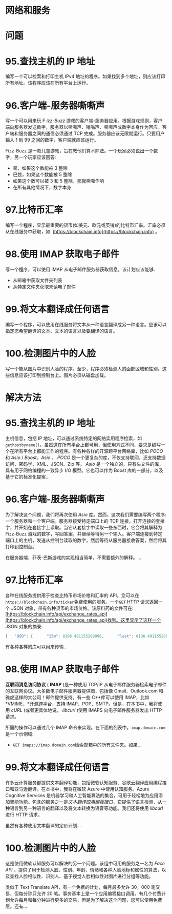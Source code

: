 # 网络和服务

# 问题

# 95.查找主机的 IP 地址

编写一个可以检索和打印主机 IPv4 地址的程序。如果找到多个地址，则应该打印所有地址。该程序应该在所有平台上运行。

# 96.客户端-服务器嘶嘶声

写一个可以用来玩 F *izz-Buzz* 游戏的客户端-服务器应用。根据游戏规则，客户端向服务器发送数字，服务器以嘶嘶声、嗡嗡声、嘶嘶声或数字本身作为回应。客户端和服务器之间的通信必须通过 TCP 完成。服务器应该无限期运行。只要用户输入 1 到 99 之间的数字，客户端就应该运行。

Fizz-Buzz 是一款儿童游戏，旨在教他们算术除法。一个玩家必须说出一个数字，另一个玩家应该回答:

*   嘶，如果这个数能被 3 整除
*   巴兹，如果这个数能被 5 整除
*   如果这个数可以被 3 和 5 整除，那就嘶嘶作响
*   在所有其他情况下，数字本身

# 97.比特币汇率

编写一个程序，显示最重要的货币(如美元、欧元或英镑)的比特币汇率。汇率必须从在线服务中获取，如: [https://blockchain.info](https://blockchain.info) 。

# 98.使用 IMAP 获取电子邮件

写一个程序，可以使用 IMAP 从电子邮件服务器获取信息。该计划应该能够:

*   从邮箱中获取文件夹列表
*   从特定文件夹获取未读电子邮件

# 99.将文本翻译成任何语言

编写一个程序，可以使用在线服务将文本从一种语言翻译成另一种语言。应该可以指定您希望翻译的文本、文本的语言以及要翻译的语言。

# 100.检测图片中的人脸

写一个能从图片中识别人脸的程序。至少，程序必须检测人的面部区域和性别。这些信息应该打印到控制台上。图片必须从磁盘加载。

# 解决方法

# 95.查找主机的 IP 地址

主机信息，包括 IP 地址，可以通过系统特定的网络实用程序检索，如`gethostbyname()`。虽然这在所有平台上都可用，但使用方式不同，要求是编写一个在所有平台上都能工作的程序。有各种各样的开源跨平台网络库，比如 *POCO* 和 *Asio* / *Boost。Asio* 。 *POCO* 是一个更复杂的库，不仅支持联网，还支持数据访问、密码学、XML、JSON、Zip 等。 *Asio* 是一个独立的、只有头文件的库，具有用于网络编程的一致异步 I/O 模型。它也可以作为 Boost 库的一部分，以及基于它的标准化提案...

# 96.客户端-服务器嘶嘶声

为了解决这个问题，我们将再次使用 *Asio* 库。然而，这次我们需要编写两个程序:一个服务器和一个客户端。服务器接受特定端口上的 TCP 连接，打开连接的套接字，并开始在套接字上读取。当它从套接字中读取一些东西时，它会将其解释为 Fizz-Buzz 游戏的数字，写回答案，并继续等待另一个输入。客户端连接到特定端口上的主机，发送从控制台读取的数字，然后等待从服务器接收答案，然后将其打印到控制台。

在服务器端，菲茨-巴斯游戏的实现相当简单，不需要额外的解释。...

# 97.比特币汇率

各种在线服务提供用于检查比特币市场价格和汇率的 API。您可以在`https://blockchain.info/ticker`免费使用的服务。一个`GET` HTTP 请求返回一个 JSON 对象，带有各种货币的市场价格。该原料药的文件可在:[https://blockchain.info/api/exchange_rates_api](https://blockchain.info/api/exchange_rates_api)找到。这里显示了这样一个 JSON 对象的摘录:

```cpp
{   "USD": {      "15m": 8196.491155299998,      "last": 8196.491155299998,      "buy": 8196.491155299998,      "sell": 8196.491155299998,      "symbol": "$"   },   "GBP": {      "15m": 5876.884158350099,      "last": 5876.884158350099,      "buy": 5876.884158350099,      "sell": 5876.884158350099,      "symbol": "£"   }}
```

有各种各样的库可以用来传输...

# 98.使用 IMAP 获取电子邮件

**互联网消息访问协议** ( **IMAP** )是一种使用 TCP/IP 从电子邮件服务器检索电子邮件的互联网协议。大多数电子邮件服务器提供商，包括像 Gmail、Outlook.com 和雅虎这样的大公司！邮件提供支持。有一些 C++库可以使用 IMAP，比如 *VMIME，*开源跨平台，支持 IMAP、POP、SMTP。但是，在本书中，我将使用 *cURL* (或者更具体地说， *libcurl* )使用 IMAPS 向电子邮件服务器发出 HTTP 请求。

所需的操作可以通过几个 IMAP 命令来实现。在下面的列表中，`imap.domain.com`是一个示例域:

*   `GET imaps://imap.domain.com`检索邮箱中的所有文件夹。如果...

# 99.将文本翻译成任何语言

许多云计算服务都提供文本翻译功能，包括微软认知服务、谷歌云翻译应用编程接口和亚马逊翻译。在本书中，我将在微软 Azure 中使用认知服务。Azure Cognitive Services 是机器学习和人工智能算法的集合，可用于轻松地为应用添加智能功能。包含的服务之一是*文本翻译应用编程接口*，它提供了语言检测、从一种语言到另一种语言的翻译以及将文本转换为语音等功能。我们还将使用 *libcurl* 进行 HTTP 请求。

虽然有各种使用文本翻译的定价计划...

# 100.检测图片中的人脸

这是使用微软认知服务可以解决的另一个问题。该组中可用的服务之一名为 *Face API* ，提供了用于检测人脸、性别、年龄、情绪和各种人脸地标和属性的算法，以及查找人脸相似性、识别人、基于视觉人脸相似性对图片进行分组等功能。

类似于 Text Translate API，有一个免费的计划，每月最多允许 30，000 笔交易，但每分钟只允许 20 笔。事务基本上是一个应用编程接口调用。有几个付费计划允许每月和每分钟进行更多的交易，但是为了解决这个问题，您可以使用免费层。还有...